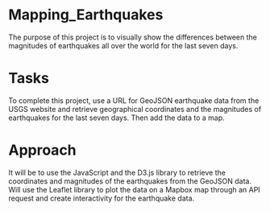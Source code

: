 # Mapping_Earthquakes
The purpose of this project is to visually show the differences between the magnitudes of earthquakes all over the world for the last seven days.

# Tasks
To complete this project, use a URL for GeoJSON earthquake data from the USGS website and retrieve geographical coordinates and the magnitudes of earthquakes for the last seven days. Then add the data to a map.

# Approach
It will be to use the JavaScript and the D3.js library to retrieve the coordinates and magnitudes of the earthquakes from the GeoJSON data. Will use the Leaflet library to plot the data on a Mapbox map through an API request and create interactivity for the earthquake data.

